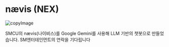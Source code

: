 # nævis (NEX)
![copyImage](https://github.com/user-attachments/assets/a8c39c01-efbe-491e-a16e-92fea019bd28)

SMCU의 nævis(나이비스)를 Google Gemini를 사용해 LLM 기반의 챗봇으로 만들었습니다.
SM엔터테인먼트의 연락을 기다립니다
